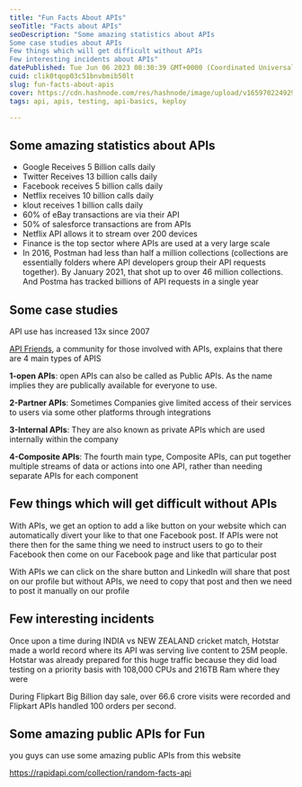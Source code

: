 ```yaml
---
title: "Fun Facts About APIs"
seoTitle: "Facts about APIs"
seoDescription: "Some amazing statistics about APIs
Some case studies about APIs
Few things which will get difficult without APIs
Few interesting incidents about APIs"
datePublished: Tue Jun 06 2023 08:30:39 GMT+0000 (Coordinated Universal Time)
cuid: clik0tqop03c51bnvbmib50lt
slug: fun-facts-about-apis
cover: https://cdn.hashnode.com/res/hashnode/image/upload/v1659702249297/g73E-X1Mw.png
tags: api, apis, testing, api-basics, keploy

---
```


## Some amazing statistics about APIs
- Google Receives 5 Billion calls daily
- Twitter Receives 13 billion calls daily
- Facebook receives 5 billion calls daily
- Netflix receives 10 billion calls daily
- klout receives 1 billion calls daily
- 60% of eBay transactions are via their API
- 50% of salesforce transactions are from APIs
- Netflix API allows it to stream over 200 devices
- Finance is the top sector where APIs are used at a very large scale
- In 2016, Postman had less than half a million collections (collections are essentially folders where API developers group their API requests together). By January 2021, that shot up to over 46 million collections. And Postma has tracked billions of API requests in a single year

## Some case studies
API use has increased 13x since 2007

[API Friends](https://blog.axway.com/learning-center/apis/api-management/different-types-apis), a community for those involved with APIs, explains that there are 4 main types of APIS

**1-open APIs**: open APIs can also be called as Public APIs. As the name implies they are publically available for everyone to use.

**2-Partner APIs**: Sometimes Companies give limited access of their services to users via some other platforms through integrations

**3-Internal APIs**: They are also known as private APIs which are used internally within the company

**4-Composite APIs**: The fourth main type, Composite APIs, can put together multiple streams of data or actions into one API, rather than needing separate APIs for each component

## Few things which will get difficult without APIs

With APIs, we get an option to add a like button on your website which can automatically divert your like to that one Facebook post. If APIs were not there then for the same thing we need to instruct users to go to their Facebook then come on our Facebook page and like that particular post

With APIs we can click on the share button and LinkedIn will share that post on our profile but without APIs, we need to copy that post and then we need to post it manually on our profile

## Few interesting incidents
Once upon a time during INDIA vs NEW ZEALAND cricket match, Hotstar made a world record where its API was serving live content to 25M people. Hotstar was already prepared for this huge traffic because they did load testing on a priority basis with 108,000 CPUs and 216TB Ram where they were

During Flipkart Big Billion day sale, over 66.6 crore visits were recorded and Flipkart APIs handled 100 orders per second.

## Some amazing public APIs for Fun
you guys can use some amazing public APIs from this website

https://rapidapi.com/collection/random-facts-api
